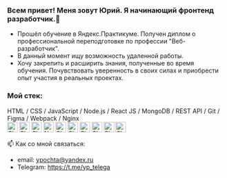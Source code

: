 ### Всем привет! Меня зовут Юрий. Я начинающий фронтенд разработчик.👋
* Прошёл обучение в Яндекс.Практикуме. Получен диплом о профессиональной переподготовке по профессии "Веб-разработчик".
* В данный момент ищу возможность удаленной работы. 
* Хочу закрепить и расширить знания, полученные во время обучения. Почувствовать уверенность в своих силах и приобрести опыт участия в реальных проектах.  
### Мой стек:
  HTML / CSS / JavaScript / Node.js /  React JS / MongoDB / REST API / Git / Figma / Webpack / Nginx  
  <picture  style="border: 2px;">
  <source media="(prefers-color-scheme: dark)" srcset="https://img.shields.io/badge/html5-%23E34F26.svg?style=for-the-badge&logo=html5&logoColor=white">
  <source media="(prefers-color-scheme: light)" srcset="https://img.shields.io/badge/html5-%23E34F26.svg?style=for-the-badge&logo=html5&logoColor=white">
  <img  height="24" alt="Shows an illustrated sun in light mode and a moon with stars in dark mode." src="https://img.shields.io/badge/html5-%23E34F26.svg?style=for-the-badge&logo=html5&logoColor=white">
</picture>
<picture  style="border: 2px;">
  <source media="(prefers-color-scheme: dark)" srcset="https://img.shields.io/badge/css3-%231572B6.svg?style=for-the-badge&logo=css3&logoColor=white">
  <source media="(prefers-color-scheme: light)" srcset="https://img.shields.io/badge/css3-%231572B6.svg?style=for-the-badge&logo=css3&logoColor=white">
  <img  height="24" alt="Shows an illustrated sun in light mode and a moon with stars in dark mode." src="https://img.shields.io/badge/css3-%231572B6.svg?style=for-the-badge&logo=css3&logoColor=white">
</picture>
<picture  style="border: 2px;">
  <source media="(prefers-color-scheme: dark)" srcset="https://img.shields.io/badge/javascript-%23323330.svg?style=for-the-badge&logo=javascript&logoColor=%23F7DF1E">
  <source media="(prefers-color-scheme: light)" srcset="https://img.shields.io/badge/javascript-%23323330.svg?style=for-the-badge&logo=javascript&logoColor=%23F7DF1E">
  <img  height="24" alt="Shows an illustrated sun in light mode and a moon with stars in dark mode." src="https://img.shields.io/badge/javascript-%23323330.svg?style=for-the-badge&logo=javascript&logoColor=%23F7DF1E">
</picture>
<picture  style="border: 2px;">
  <source media="(prefers-color-scheme: dark)" srcset="https://img.shields.io/badge/node.js-6DA55F?style=for-the-badge&logo=node.js&logoColor=white">
  <source media="(prefers-color-scheme: light)" srcset="https://img.shields.io/badge/node.js-6DA55F?style=for-the-badge&logo=node.js&logoColor=white">
  <img  height="24" alt="Node.js" src="https://img.shields.io/badge/node.js-6DA55F?style=for-the-badge&logo=node.js&logoColor=white">
</picture>
<picture  style="border: 2px;">
  <source media="(prefers-color-scheme: dark)" srcset="https://img.shields.io/badge/react-%2320232a.svg?style=for-the-badge&logo=react&logoColor=%2361DAFB">
  <source media="(prefers-color-scheme: light)" srcset="https://img.shields.io/badge/react-%2320232a.svg?style=for-the-badge&logo=react&logoColor=%2361DAFB">
  <img  height="24" alt="Shows an illustrated sun in light mode and a moon with stars in dark mode." src="https://img.shields.io/badge/react-%2320232a.svg?style=for-the-badge&logo=react&logoColor=%2361DAFB">
</picture>
<picture  style="border: 2px;">
  <source media="(prefers-color-scheme: dark)" srcset="https://img.shields.io/badge/MongoDB-%234ea94b.svg?style=for-the-badge&logo=mongodb&logoColor=white">
  <source media="(prefers-color-scheme: light)" srcset="https://img.shields.io/badge/MongoDB-%234ea94b.svg?style=for-the-badge&logo=mongodb&logoColor=white">
  <img  height="24" alt="Shows an illustrated sun in light mode and a moon with stars in dark mode." src="https://img.shields.io/badge/MongoDB-%234ea94b.svg?style=for-the-badge&logo=mongodb&logoColor=white">
</picture>
<picture  style="border: 2px;">
  <source media="(prefers-color-scheme: dark)" srcset="https://img.shields.io/badge/git-%23F05033.svg?style=for-the-badge&logo=git&logoColor=white">
  <source media="(prefers-color-scheme: light)" srcset="https://img.shields.io/badge/git-%23F05033.svg?style=for-the-badge&logo=git&logoColor=white">
  <img  height="24" alt="Shows an illustrated sun in light mode and a moon with stars in dark mode." src="https://img.shields.io/badge/git-%23F05033.svg?style=for-the-badge&logo=git&logoColor=white">
</picture>
<picture  style="border: 2px;">
  <source media="(prefers-color-scheme: dark)" srcset="https://img.shields.io/badge/figma-%23F24E1E.svg?style=for-the-badge&logo=figma&logoColor=white">
  <source media="(prefers-color-scheme: light)" srcset="https://img.shields.io/badge/figma-%23F24E1E.svg?style=for-the-badge&logo=figma&logoColor=white">
  <img  height="24" alt="Shows an illustrated sun in light mode and a moon with stars in dark mode." src="https://img.shields.io/badge/figma-%23F24E1E.svg?style=for-the-badge&logo=figma&logoColor=white">
</picture>
<picture  style="border: 2px;">
  <source media="(prefers-color-scheme: dark)" srcset="https://img.shields.io/badge/webpack-%238DD6F9.svg?style=for-the-badge&logo=webpack&logoColor=black">
  <source media="(prefers-color-scheme: light)" srcset="https://img.shields.io/badge/webpack-%238DD6F9.svg?style=for-the-badge&logo=webpack&logoColor=black">
  <img  height="24" alt="Shows an illustrated sun in light mode and a moon with stars in dark mode." src="https://img.shields.io/badge/webpack-%238DD6F9.svg?style=for-the-badge&logo=webpack&logoColor=black">
</picture>
<picture  style="border: 2px;">
  <source media="(prefers-color-scheme: dark)" srcset="https://img.shields.io/badge/nginx-%23009639.svg?style=for-the-badge&logo=nginx&logoColor=white">
  <source media="(prefers-color-scheme: light)" srcset="https://img.shields.io/badge/nginx-%23009639.svg?style=for-the-badge&logo=nginx&logoColor=white">
  <img  height="24" alt="Shows an illustrated sun in light mode and a moon with stars in dark mode." src="https://img.shields.io/badge/nginx-%23009639.svg?style=for-the-badge&logo=nginx&logoColor=white">
</picture>

📫 Как со мной связаться:  
* email: ypochta@yandex.ru
* Telegram: https://t.me/yp_telega
<!--
**ypongit/ypongit** is a ✨ _special_ ✨ repository because its `README.md` (this file) appears on your GitHub profile.

Here are some ideas to get you started:

- 🔭 I’m currently working on ...
- 🌱 I’m currently learning ...
- 👯 I’m looking to collaborate on ...
- 🤔 I’m looking for help with ...
- 💬 Ask me about ...
- 📫 How to reach me: ...
- 😄 Pronouns: ...
- ⚡ Fun fact: ...
-->
